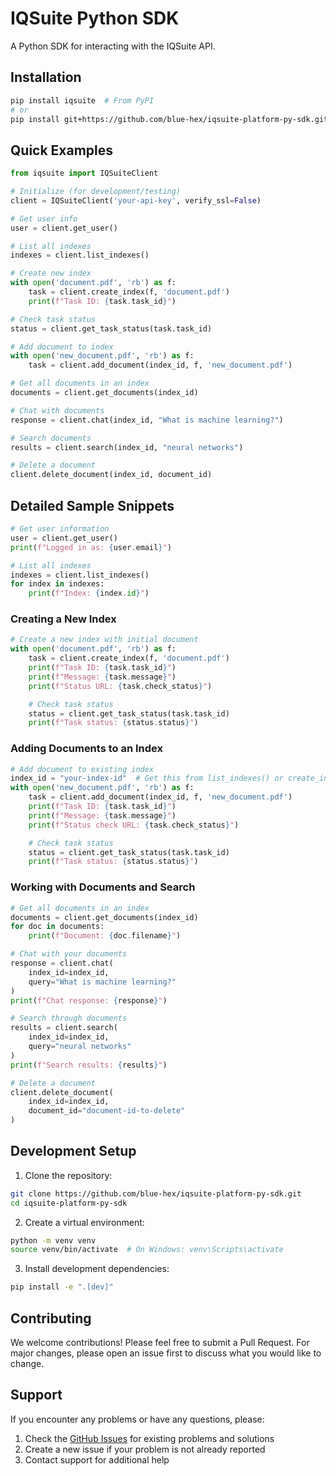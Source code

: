 # IQSuite Python SDK

A Python SDK for interacting with the IQSuite API.

## Installation

```bash
pip install iqsuite  # From PyPI
# or
pip install git+https://github.com/blue-hex/iqsuite-platform-py-sdk.git  # From GitHub
```

## Quick Examples

```python
from iqsuite import IQSuiteClient

# Initialize (for development/testing)
client = IQSuiteClient('your-api-key', verify_ssl=False)

# Get user info
user = client.get_user()

# List all indexes
indexes = client.list_indexes()

# Create new index
with open('document.pdf', 'rb') as f:
    task = client.create_index(f, 'document.pdf')
    print(f"Task ID: {task.task_id}")

# Check task status
status = client.get_task_status(task.task_id)

# Add document to index
with open('new_document.pdf', 'rb') as f:
    task = client.add_document(index_id, f, 'new_document.pdf')

# Get all documents in an index
documents = client.get_documents(index_id)

# Chat with documents
response = client.chat(index_id, "What is machine learning?")

# Search documents
results = client.search(index_id, "neural networks")

# Delete a document
client.delete_document(index_id, document_id)
```

## Detailed Sample Snippets

```python
# Get user information
user = client.get_user()
print(f"Logged in as: {user.email}")

# List all indexes
indexes = client.list_indexes()
for index in indexes:
    print(f"Index: {index.id}")
```

### Creating a New Index

```python
# Create a new index with initial document
with open('document.pdf', 'rb') as f:
    task = client.create_index(f, 'document.pdf')
    print(f"Task ID: {task.task_id}")
    print(f"Message: {task.message}")
    print(f"Status URL: {task.check_status}")

    # Check task status
    status = client.get_task_status(task.task_id)
    print(f"Task status: {status.status}")
```

### Adding Documents to an Index

```python
# Add document to existing index
index_id = "your-index-id"  # Get this from list_indexes() or create_index()
with open('new_document.pdf', 'rb') as f:
    task = client.add_document(index_id, f, 'new_document.pdf')
    print(f"Task ID: {task.task_id}")
    print(f"Message: {task.message}")
    print(f"Status check URL: {task.check_status}")

    # Check task status
    status = client.get_task_status(task.task_id)
    print(f"Task status: {status.status}")
```

### Working with Documents and Search

```python
# Get all documents in an index
documents = client.get_documents(index_id)
for doc in documents:
    print(f"Document: {doc.filename}")

# Chat with your documents
response = client.chat(
    index_id=index_id,
    query="What is machine learning?"
)
print(f"Chat response: {response}")

# Search through documents
results = client.search(
    index_id=index_id,
    query="neural networks"
)
print(f"Search results: {results}")

# Delete a document
client.delete_document(
    index_id=index_id,
    document_id="document-id-to-delete"
)
```

## Development Setup

1. Clone the repository:
```bash
git clone https://github.com/blue-hex/iqsuite-platform-py-sdk.git
cd iqsuite-platform-py-sdk
```

2. Create a virtual environment:
```bash
python -m venv venv
source venv/bin/activate  # On Windows: venv\Scripts\activate
```

3. Install development dependencies:
```bash
pip install -e ".[dev]"
```

## Contributing

We welcome contributions! Please feel free to submit a Pull Request. For major changes, please open an issue first to discuss what you would like to change.

## Support

If you encounter any problems or have any questions, please:

1. Check the [GitHub Issues](https://github.com/blue-hex/iqsuite-platform-py-sdk/issues) for existing problems and solutions
2. Create a new issue if your problem is not already reported
3. Contact support for additional help
